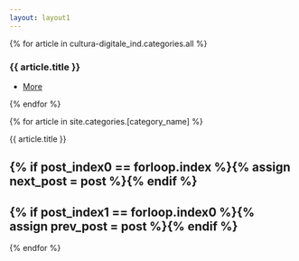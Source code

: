 ```yaml
---
layout: layout1
---
```


<section>
  

  {% for article in cultura-digitale_ind.categories.all %}

<div class="relative">
    <article>
        <h3>{{ article.title }}</h3>
	<ul class="actions"> <li><a href="{{article.url}}" class="button">More</a></li> </ul>
    </article>
</div>
{% endfor %}






{% for article in site.categories.[category_name] %}
<div>

  {{ article.title }}
#    {% if post_index0 == forloop.index %}{% assign next_post = post %}{% endif %}
#    {% if post_index1 == forloop.index0 %}{% assign prev_post = post %}{% endif %}
</div>
{% endfor %}


</section>


